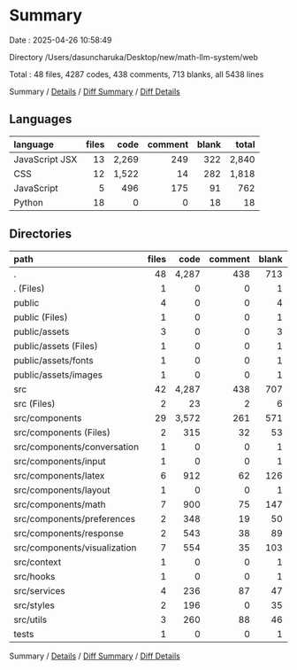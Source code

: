 # Summary

Date : 2025-04-26 10:58:49

Directory /Users/dasuncharuka/Desktop/new/math-llm-system/web

Total : 48 files,  4287 codes, 438 comments, 713 blanks, all 5438 lines

Summary / [Details](details.md) / [Diff Summary](diff.md) / [Diff Details](diff-details.md)

## Languages
| language | files | code | comment | blank | total |
| :--- | ---: | ---: | ---: | ---: | ---: |
| JavaScript JSX | 13 | 2,269 | 249 | 322 | 2,840 |
| CSS | 12 | 1,522 | 14 | 282 | 1,818 |
| JavaScript | 5 | 496 | 175 | 91 | 762 |
| Python | 18 | 0 | 0 | 18 | 18 |

## Directories
| path | files | code | comment | blank | total |
| :--- | ---: | ---: | ---: | ---: | ---: |
| . | 48 | 4,287 | 438 | 713 | 5,438 |
| . (Files) | 1 | 0 | 0 | 1 | 1 |
| public | 4 | 0 | 0 | 4 | 4 |
| public (Files) | 1 | 0 | 0 | 1 | 1 |
| public/assets | 3 | 0 | 0 | 3 | 3 |
| public/assets (Files) | 1 | 0 | 0 | 1 | 1 |
| public/assets/fonts | 1 | 0 | 0 | 1 | 1 |
| public/assets/images | 1 | 0 | 0 | 1 | 1 |
| src | 42 | 4,287 | 438 | 707 | 5,432 |
| src (Files) | 2 | 23 | 2 | 6 | 31 |
| src/components | 29 | 3,572 | 261 | 571 | 4,404 |
| src/components (Files) | 2 | 315 | 32 | 53 | 400 |
| src/components/conversation | 1 | 0 | 0 | 1 | 1 |
| src/components/input | 1 | 0 | 0 | 1 | 1 |
| src/components/latex | 6 | 912 | 62 | 126 | 1,100 |
| src/components/layout | 1 | 0 | 0 | 1 | 1 |
| src/components/math | 7 | 900 | 75 | 147 | 1,122 |
| src/components/preferences | 2 | 348 | 19 | 50 | 417 |
| src/components/response | 2 | 543 | 38 | 89 | 670 |
| src/components/visualization | 7 | 554 | 35 | 103 | 692 |
| src/context | 1 | 0 | 0 | 1 | 1 |
| src/hooks | 1 | 0 | 0 | 1 | 1 |
| src/services | 4 | 236 | 87 | 47 | 370 |
| src/styles | 2 | 196 | 0 | 35 | 231 |
| src/utils | 3 | 260 | 88 | 46 | 394 |
| tests | 1 | 0 | 0 | 1 | 1 |

Summary / [Details](details.md) / [Diff Summary](diff.md) / [Diff Details](diff-details.md)
